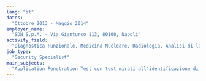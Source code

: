 ```yaml
---
lang: "it"
dates:
  "Ottobre 2013 - Maggio 2014"
employer_name:
  "SDN S.p.A. - Via Gianturco 113, 80100, Napoli"
activity_field:
  "Diagnostica Funzionale, Medicina Nucleare, Radiologia, Analisi di laboratorio"
job_type:
  "Security Specialist"
main_subjects:
  "Application Penetration Test con test mirati all'identificazione di vulnerabilità SQL-injection, path traversal, source code o database exposure, denial of service e test di authorization bypass; approfondimento di parte dei risultati con decompilatori di Microsoft ASP.NET."
---
```

